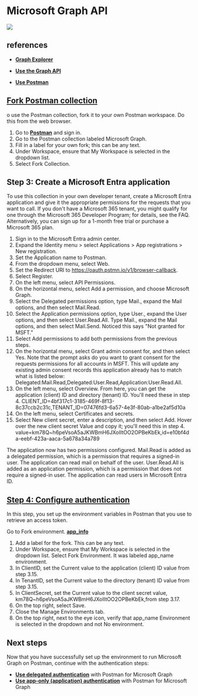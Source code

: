 # Microsoft Graph API

![](https://learn.microsoft.com/en-us/graph/images/microsoft-graph.png)

## references

- **[Graph Explorer](https://developer.microsoft.com/en-us/graph/graph-explorer)**

- **[Use the Graph API](https://learn.microsoft.com/en-us/graph/use-the-api)**

- **[Use Postman](https://learn.microsoft.com/en-us/graph/use-postman)**

## **[Fork Postman collection](https://learn.microsoft.com/en-us/graph/use-postman#step-1-fork-the-microsoft-graph-postman-collection)**

o use the Postman collection, fork it to your own Postman workspace. Do this from the web browser.

1. Go to **[Postman](https://www.postman.com/)** and sign in.
2. Go to the Postman collection labeled Microsoft Graph.
3. Fill in a label for your own fork; this can be any text.
4. Under Workspace, ensure that My Workspace is selected in the dropdown list.
5. Select Fork Collection.

## Step 3: Create a Microsoft Entra application

To use this collection in your own developer tenant, create a Microsoft Entra application and give it the appropriate permissions for the requests that you want to call. If you don't have a Microsoft 365 tenant, you might qualify for one through the Microsoft 365 Developer Program; for details, see the FAQ. Alternatively, you can sign up for a 1-month free trial or purchase a Microsoft 365 plan.

1. Sign in to the Microsoft Entra admin center.
2. Expand the Identity menu > select Applications > App registrations > New registration.
3. Set the Application name to Postman.
4. From the dropdown menu, select Web.
5. Set the Redirect URI to <https://oauth.pstmn.io/v1/browser-callback>.
6. Select Register.
7. On the left menu, select API Permissions.
8. On the horizontal menu, select Add a permission, and choose Microsoft Graph.
9. Select the Delegated permissions option, type Mail., expand the Mail options, and then select Mail.Read.
10. Select the Application permissions option, type User., expand the User options, and then select User.Read.All. Type Mail., expand the Mail options, and then select Mail.Send. Noticed this says "Not granted for MSFT."
11. Select Add permissions to add both permissions from the previous steps.
12. On the horizontal menu, select Grant admin consent for, and then select Yes. Note that the prompt asks do you want to grant consent for the requests permissions for all accounts in MSFT. This will update any existing admin consent records this application already has to match what is listed below: Delegated:Mail.Read,Delegated:User.Read,Application:User.Read.All.
13. On the left menu, select Overview. From here, you can get the application (client) ID and directory (tenant) ID. You'll need these in step 4. CLIENT_ID=4bf317c1-3185-469f-8f13-8c37ccb2c31c,TENANT_ID=07476fd3-6a57-4e3f-80ab-a1be2af5d10a
14. On the left menu, select Certificates and secrets.
15. Select New client secret, enter a description, and then select Add. Hover over the new client secret Value and copy it; you'll need this in step 4. value=km78Q~h6peVsoA5aJKWBmH6JXoIItOO2OPBeKbEk,id=e10bf4da-eebf-423a-aaca-5a678a34a789

The application now has two permissions configured. Mail.Read is added as a delegated permission, which is a permission that requires a signed-in user. The application can read mail on behalf of the user. User.Read.All is added as an application permission, which is a permission that does not require a signed-in user. The application can read users in Microsoft Entra ID.

## **[Step 4: Configure authentication](https://learn.microsoft.com/en-us/graph/use-postman#step-4-configure-authentication)**

In this step, you set up the environment variables in Postman that you use to retrieve an access token.

Go to Fork environment.
**[app_info](/media/brent/KINGSTON/secrets/azure/azure_apps/msdev_1hkt5t/postman.md)**

1. Add a label for the fork. This can be any text.
2. Under Workspace, ensure that My Workspace is selected in the dropdown list.
Select Fork Environment. It was labeled app_name environment.
3. In ClientID, set the Current value to the application (client) ID value from step 3.15.
4. In TenantID, set the Current value to the directory (tenant) ID value from step 3.15.
5. In ClientSecret, set the Current value to the client secret value, km78Q~h6peVsoA5aJKWBmH6JXoIItOO2OPBeKbEk,from step 3.17.
6. On the top right, select Save.
7. Close the Manage Environments tab.
8. On the top right, next to the eye icon, verify that app_name Environment is selected in the dropdown and not No environment.

## Next steps

Now that you have successfully set up the environment to run Microsoft Graph on Postman, continue with the authentication steps:

- **[Use delegated authentication](./delegate_authentication.md)** with Postman for Microsoft Graph
- **[Use app-only (application) authentication](https://learn.microsoft.com/en-us/graph/use-postman-with-app-only-authentication)** with Postman for Microsoft Graph
